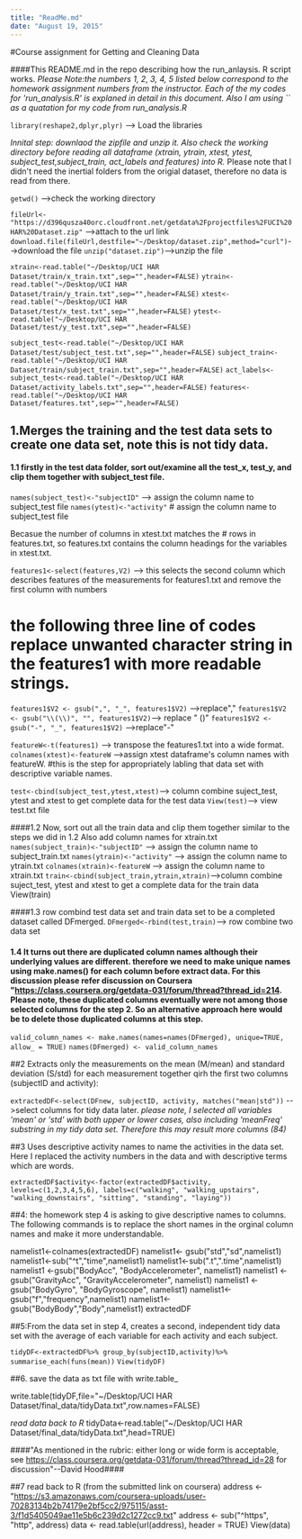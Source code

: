 ```yaml
---
title: "ReadMe.md"
date: "August 19, 2015"
---
```

#Course assignment for Getting and Cleaning Data

####This README.md in the repo describing how the run_anlaysis. R script works. 
*Please Note:the numbers 1, 2, 3, 4, 5 listed below correspond to the homework assignment numbers from the instructor. Each of the my codes for 'run_analysis.R' is explaned in detail in this document. Also I am using `` as a quatation for my code from run_analysis.R*


`library(reshape2,dplyr,plyr)` --> Load the libraries

*Innital step: downlaod the zipfile and unzip it. Also check the working directory before reading all dataframe (xtrain, ytrain, xtest, ytest, subject_test,subject_train, act_labels and features) into R.* Please note that I didn't need the inertial folders from the origial dataset, therefore no data is read from there.

`getwd()` -->check the working directory

`fileUrl<-"https://d396qusza40orc.cloudfront.net/getdata%2Fprojectfiles%2FUCI%20HAR%20Dataset.zip"` -->attach to the url link
`download.file(fileUrl,destfile="~/Desktop/dataset.zip",method="curl")`-->download the file
`unzip("dataset.zip")`-->unzip the file

`xtrain<-read.table("~/Desktop/UCI HAR Dataset/train/x_train.txt",sep="",header=FALSE)`
`ytrain<-read.table("~/Desktop/UCI HAR Dataset/train/y_train.txt",sep="",header=FALSE)`
`xtest<-read.table("~/Desktop/UCI HAR Dataset/test/x_test.txt",sep="",header=FALSE)`
`ytest<-read.table("~/Desktop/UCI HAR Dataset/test/y_test.txt",sep="",header=FALSE)`

`subject_test<-read.table("~/Desktop/UCI HAR Dataset/test/subject_test.txt",sep="",header=FALSE)`
`subject_train<-read.table("~/Desktop/UCI HAR Dataset/train/subject_train.txt",sep="",header=FALSE)`
`act_labels<-subject_test<-read.table("~/Desktop/UCI HAR Dataset/activity_labels.txt",sep="",header=FALSE)`
`features<-read.table("~/Desktop/UCI HAR Dataset/features.txt",sep="",header=FALSE)`

## 1.Merges the training and the test data sets to create one data set, note this is not tidy data.

#### 1.1 firstly in the test data folder, sort out/examine all the test_x, test_y, and clip them together with subject_test file. 

`names(subject_test)<-"subjectID"`   --> assign the column name to subject_test file
`names(ytest)<-"activity"`         # assign the column name to subject_test file

Becasue the number of columns in xtest.txt matches the # rows in features.txt, so features.txt contains the column headings for the variables in xtest.txt.

`features1<-select(features,V2)`  --> this selects the second column which describes features of the measurements for features1.txt and remove the first column with numbers

# the following three line of codes replace unwanted character string in the features1 with more readable strings.
`features1$V2 <- gsub(",", "_", features1$V2)` -->replace"," 
`features1$V2 <- gsub("\\(\\)", "", features1$V2)`--> replace " ()" 
`features1$V2 <- gsub("-", "_", features1$V2)`    -->replace"-"

`featureW<-t(features1)` --> transpose the features1.txt into a wide format.
`colnames(xtest)<-featureW` -->assign xtest dataframe's column names with featureW.
#this is the step for appropriately labling that data set with descriptive variable names.

`test<-cbind(subject_test,ytest,xtest)`--> column combine suject_test, ytest and xtest to get complete data for the test data
`View(test)`--> view test.txt file

####1.2 Now, sort out all the train data and clip them together similar to the steps we did in 1.2 Also add column names for xtrain.txt
`names(subject_train)<-"subjectID"` --> assign the column name to subject_train.txt
`names(ytrain)<-"activity"` --> assign the column name to ytrain.txt
`colnames(xtrain)<-featureW` --> assign the column name to xtrain.txt
`train<-cbind(subject_train,ytrain,xtrain)`-->column combine suject_test, ytest and xtest to get a complete data for the train data
View(train)

####1.3 row combind test data set and train data set to be a completed dataset called DFmerged. 
`DFmerged<-rbind(test,train)`--> row combine two data set

#### 1.4 It turns out there are duplicated column names although their underlying values are different. therefore we need to make unique names using make.names() for each column before extract data. For this discussion please refer discussion on Coursera "https://class.coursera.org/getdata-031/forum/thread?thread_id=214. Please note, these duplicated columns eventually were not among those selected columns for the step 2. So an alternative approach here would be to delete those duplicated columns at this step. 

`valid_column_names <- make.names(names=names(DFmerged), unique=TRUE, allow_ = TRUE)`
`names(DFmerged) <- valid_column_names`

##2 Extracts only the measurements on the mean (M/mean) and standard deviation (S/std) for each measurement together qirh the first two columns (subjectID and activity): 

`extractedDF<-select(DFnew, subjectID, activity, matches("mean|std"))` -->select columns for tidy data later. 
_please note, I selected all variables 'mean' or 'std' with both upper or lower cases, also including 'meanFreq' substring in my tidy data set. Therefore this may result more columns (84)_

##3 Uses descriptive activity names to name the activities in the data set. Here I replaced the activity numbers in the data and with descriptive terms which are words.

`extractedDF$activity<-factor(extractedDF$activity,
                       levels=c(1,2,3,4,5,6),
                       labels=c("walking", "walking_upstairs", "walking_downstairs", "sitting", "standing", "laying"))`

##4: the homework step 4 is asking to give descriptive names to columns. The following commands is to replace the short names in the orginal column names and make it more understandable. 

namelist1<-colnames(extractedDF)
namelist1<- gsub("std","sd",namelist1)
namelist1<-sub("^t","time",namelist1)
namelist1<-sub(".t",".time",namelist1)
namelist1 <-gsub("BodyAcc", "BodyAccelerometer", namelist1)
namelist1 <-gsub("GravityAcc", "GravityAccelerometer", namelist1)
namelist1 <-gsub("BodyGyro", "BodyGyroscope", namelist1)
namelist1<-gsub("f","frequency",namelist1)
namelist1<-gsub("BodyBody","Body",namelist1)
extractedDF

##5:From the data set in step 4, creates a second, independent tidy data set with the average of each variable for each activity and each subject.

`tidyDF<-extractedDF%>%
        group_by(subjectID,activity)%>%
        summarise_each(funs(mean))`
`View(tidyDF)`

##6. save the data as txt file with write.table_

write.table(tidyDF,file="~/Desktop/UCI HAR Dataset/final_data/tidyData.txt",row.names=FALSE)

_read data back to R_
tidyData<-read.table("~/Desktop/UCI HAR Dataset/final_data/tidyData.txt",head=TRUE)

####"As mentioned in the rubric: either long or wide form is acceptable, see https://class.coursera.org/getdata-031/forum/thread?thread_id=28 for discussion"--David Hood####

##7 read back to R (from the submitted link on coursera)
address <- "https://s3.amazonaws.com/coursera-uploads/user-70283134b2b74179e2bf5cc2/975115/asst-3/f1d5405049ae11e5b6c239d2c1272cc9.txt"
address <- sub("^https", "http", address)
data <- read.table(url(address), header = TRUE)
View(data)
 

 
